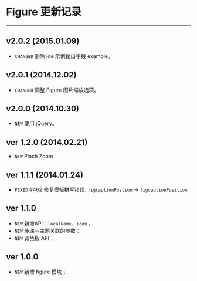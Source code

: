 # Figure 更新记录
---

## v2.0.2 (2015.01.09)

- `CHANGED` 删除 ide 示例接口字段 example。

## v2.0.1 (2014.12.02)

- `CHANGED` 调整 Figure 图片缩放选项。

## v2.0.0 (2014.10.30)

- `NEW` 使用 jQuery。

## ver 1.2.0 (2014.02.21)

- `NEW` Pinch Zoom

## ver 1.1.1 (2014.01.24)

- `FIXED` [#462](https://github.com/allmobilize/issues/issues/462) 修复模板拼写错误: `figcaptionPostion` → `figcaptionPosition`


## ver 1.1.0
- `NEW` 新增API：`localName`、`icon`；
- `NEW` 传递与主题关联的参数；
- `NEW` 调色板 API；

## ver 1.0.0

- `NEW` 新增 figure 模块；
